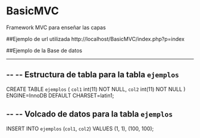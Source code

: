# BasicMVC
Framework MVC para enseñar las capas

##Ejemplo de url utilizada
http://localhost/BasicMVC/index.php?p=index


##Ejemplo de la Base de datos

-- --------------------------------------------------------

--
-- Estructura de tabla para la tabla `ejemplos`
--

CREATE TABLE `ejemplos` (
  `col1` int(11) NOT NULL,
  `col2` int(11) NOT NULL
) ENGINE=InnoDB DEFAULT CHARSET=latin1;

--
-- Volcado de datos para la tabla `ejemplos`
--

INSERT INTO `ejemplos` (`col1`, `col2`) VALUES
(1, 1),
(100, 100);